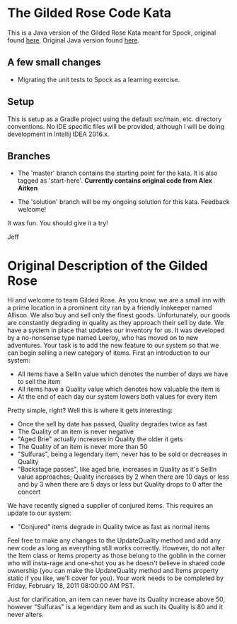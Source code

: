 # The Gilded Rose Code Kata

This is a Java version of the Gilded Rose Kata meant for Spock, original found
[here](http://www.iamnotmyself.com/2011/02/13/RefactorThisTheGildedRoseKata.aspx). Original Java version found [here](http://github.com/alexaitken/GildedRose_java).


## A few small changes

* Migrating the unit tests to Spock as a learning exercise.


## Setup

This is setup as a Gradle project using the default src/main, etc. directory conventions. No IDE specific files will be provided, although I will be doing development in Intellij IDEA 2016.x.


## Branches

* The 'master' branch contains the starting point for the kata.  It is
  also tagged as 'start-here'. **Currently contains original code from Alex Aitken**

* The 'solution' branch will be my ongoing solution for this kata. Feedback welcome!

It was fun. You should give it a try!

Jeff
 

# Original Description of the Gilded Rose

Hi and welcome to team Gilded Rose. As you know, we are a small inn
with a prime location in a prominent city ran by a friendly innkeeper
named Allison. We also buy and sell only the finest
goods. Unfortunately, our goods are constantly degrading in quality as
they approach their sell by date. We have a system in place that
updates our inventory for us. It was developed by a no-nonsense type
named Leeroy, who has moved on to new adventures. Your task is to add
the new feature to our system so that we can begin selling a new
category of items. First an introduction to our system:

- All items have a SellIn value which denotes the number of days we
  have to sell the item
- All items have a Quality value which denotes how valuable the item
  is
- At the end of each day our system lowers both values for every item

Pretty simple, right? Well this is where it gets interesting:

  - Once the sell by date has passed, Quality degrades twice as fast
  - The Quality of an item is never negative
  - "Aged Brie" actually increases in Quality the older it gets
  - The Quality of an item is never more than 50
  - "Sulfuras", being a legendary item, never has to be sold or
    decreases in Quality
  - "Backstage passes", like aged brie, increases in Quality as it's
    SellIn value approaches; Quality increases by 2 when there are 10
    days or less and by 3 when there are 5 days or less but Quality
    drops to 0 after the concert

We have recently signed a supplier of conjured items. This requires an update to our system:

- "Conjured" items degrade in Quality twice as fast as normal items

Feel free to make any changes to the UpdateQuality method and add any
new code as long as everything still works correctly. However, do not
alter the Item class or Items property as those belong to the goblin
in the corner who will insta-rage and one-shot you as he doesn't
believe in shared code ownership (you can make the UpdateQuality
method and Items property static if you like, we'll cover for
you). Your work needs to be completed by Friday, February 18, 2011
08:00:00 AM PST.

Just for clarification, an item can never have its Quality increase
above 50, however "Sulfuras" is a legendary item and as such its
Quality is 80 and it never alters.
